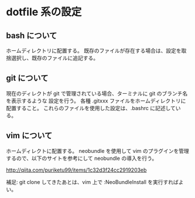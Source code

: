 dotfile 系の設定
=================

bash について
--------------

ホームディレクトリに配置する。
既存のファイルが存在する場合は、設定を取捨選択し、既存のファイルに追記する。

git について
------------

現在のディレクトが git で管理されている場合、ターミナルに git のブランチ名を表示するような
設定を行う。
各種 .gitxxx ファイルをホームディレクトリに配置すること。
これらのファイルを使用した設定は、.bashrc に記述している。

vim について
-------------

ホームディレクトに配置する。
neobundle を使用して vim のプラグインを管理するので、以下のサイトを参考にして
neobundle の導入を行う。

http://qiita.com/puriketu99/items/1c32d3f24cc2919203eb

補足: git clone してきたあとは、vim 上で :NeoBundleInstall を実行すればよい。

